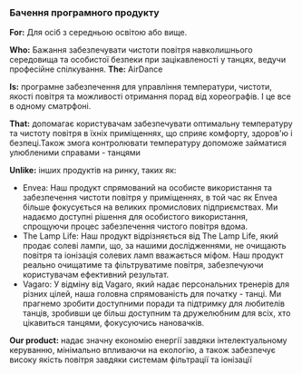 ### Бачення програмного продукту

**For:** Для осіб з середньою освітою або вище.

**Who:** Бажання забезпечувати чистоти повітря навколишнього середовища та особистої безпеки при зацікавленості у танцях, ведучи професійне спілкування. 
**The:** AirDance  

**Is:** програмне забезпечення для управління температури, чистоти, якості повітря та можливості отримання порад від хореографів. І це все в одному сматрфоні.   

**That:** допомагає користувачам забезпечувати оптимальну температуру та чистоту повітря в їхніх приміщеннях, що сприяє комфорту, здоров'ю і безпеці.Також змога контролювати температуру допоможе займатися улюбленими справами - танцями

**Unlike:** інших продуктів на ринку, таких як: 
- Envea: Наш продукт спрямований на особисте використання та забезпечення чистоти повітря у приміщеннях, в той час як Envea більше фокусується на великих промислових підприємствах. Ми надаємо доступні рішення для особистого використання, спрощуючи процес забезпечення чистого повітря вдома.
- The Lamp Life: Наш продукт відрізняється від The Lamp Life, який продає солеві лампи, що, за нашими дослідженнями, не очищають повітря та іонізація солевих ламп вважається міфом. Наш продукт реально очищатиме та фільтруватиме повітря, забезпечуючи користувачам ефективний результат.
- Vagaro: У відміну від Vagaro, який надає персональних тренерів для різних цілей, наша головна спрямованість для початку - танці. Ми прагнемо зробити доступними поради та підтримку для любителів танців, зробивши це більш доступним та дружелюбним для всіх, хто цікавиться танцями, фокусуючись нановачків.

**Our product:** надає значну економію енергії завдяки інтелектуальному керуванню, мінімально впливаючи на екологію, а також забезпечує високу якість повітря завдяки системам фільтрації та іонізації
